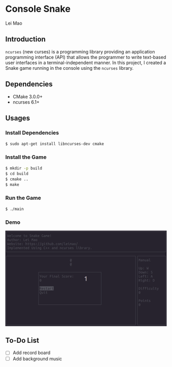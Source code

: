 # Console Snake

Lei Mao

## Introduction

`ncurses` (new curses) is a programming library providing an application programming interface (API) that allows the programmer to write text-based user interfaces in a terminal-independent manner. In this project, I created a Snake game running in the console using the `ncurses` library.

## Dependencies

* CMake 3.0.0+
* ncurses 6.1+


## Usages

### Install Dependencies

```bash
$ sudo apt-get install libncurses-dev cmake
```

### Install the Game

```bash
$ mkdir -p build
$ cd build
$ cmake ..
$ make
```

### Run the Game

```bash
$ ./main
```

### Demo

![](demo/snake.gif)

## To-Do List

- [ ] Add record board
- [ ] Add background music